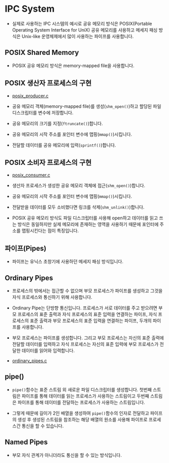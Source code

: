 # IPC System

- 실제로 사용하는 IPC 시스템의 예시로 공유 메모리 방식은 POSIX(Portable Operating System Interface for UniX) 공유 메모리를 사용하고 메세지 패싱 방식은 Unix-like 운영체제에서 많이 사용하는 파이프를 사용합니다.

## POSIX Shared Memory

- POSIX 공유 메모리 방식은 memory-mapped file을 사용합니다.

## POSIX 생산자 프로세스의 구현

- [posix_producer.c](/operating-system/ipc-system/posix_producer.c)

- 공유 메모리 객체(memory-mapped file)를 생성(`shm_open()`)하고 할당된 파일 디스크립터를 변수에 저장합니다.

- 공유 메모리의 크기를 지정(`ftruncate()`)합니다.

- 공유 메모리의 시작 주소를 포인터 변수에 맵핑(`mmap()`)시킵니다.

- 전달할 데이터를 공유 메모리에 입력(`sprintf()`)합니다.

## POSIX 소비자 프로세스의 구현

- [posix_consumer.c](/operating-system/ipc-system/posix_consumer.c)

- 생산자 프로세스가 생성한 공유 메모리 객체에 접근(`shm_open()`)합니다.

- 공유 메모리의 시작 주소를 포인터 변수에 맵핑(`mmap()`)시킵니다.

- 전달받을 데이터를 모두 소비했다면 링크를 삭제(`shm_unlink()`)합니다.

- POSIX 공유 메모리 방식도 파일 디스크립터를 사용해 open하고 데이터를 읽고 쓰는 방식은 동일하지만 실제 메모리에 존재하는 영역을 사용하기 때문에 포인터에 주소를 맵핑시킨다는 점이 특징입니다.

## 파이프(Pipes)

- 파이프는 유닉스 초창기에 사용하던 메세지 패싱 방식입니다.

## Ordinary Pipes

- 프로세스의 밖에서는 접근할 수 없으며 부모 프로세스가 파이프를 생성하고 그것을 자식 프로세스와 통신하기 위해 사용합니다.

- Ordinary Pipe는 단방향 통신입니다. 프로세스가 서로 데이터를 주고 받으려면 부모 프로세스의 표준 출력과 자식 프로세스의 표준 입력을 연결하는 파이프, 자식 프로세스의 표준 출력과 부모 프로세스의 표준 입력을 연결하는 파이프, 두개의 파이프를 사용합니다.

- 부모 프로세스는 파이프를 생성합니다. 그리고 부모 프로세스는 자신의 표준 출력에 전달할 데이터를 입력하고 자식 프로세스는 자신의 표준 입력에 부모 프로세스가 전달한 데이터를 읽어와 입력합니다.

- [ordinary_pipes.c](/operating-system/ipc-system/ordinary_pipes.c)

## pipe()

- `pipe()`함수는 표준 스트림 외 새로운 파일 디스크립터를 생성합니다. 첫번째 스트림은 파이프를 통해 데이터를 읽는 프로세스가 사용하는 스트림이고 두번째 스트림은 파이프를 통해 데이터를 전달하는 프로세스가 사용하는 스트림입니다.

- 그렇게 때문에 길이가 2인 배열을 생성하여 `pipe()`함수의 인자로 전달하고 파이프의 생성 후 생성된 스트림을 참조하는 해당 배열의 원소를 사용해 파이프로 프로세스간 통신을 할 수 있습니다.

## Named Pipes

- 부모 자식 관계가 아니더라도 통신을 할 수 있는 방식입니다.


